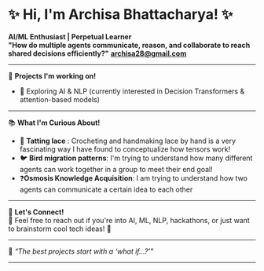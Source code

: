 # ✨ Hi, I'm Archisa Bhattacharya! ✨  
**AI/ML Enthusiast | Perpetual Learner**  
**"How do multiple agents communicate, reason, and collaborate to reach shared decisions efficiently?"**
**archisa28@gmail.com**

---

🚀 **Projects I'm working on!**  
- 🧠 Exploring AI & NLP (currently interested in Decision Transformers & attention-based models)  

---

📚 **What I'm Curious About!**  
- 🧵 **Tatting lace** : Crocheting and handmaking lace by hand is a very fascinating way I have found to conceptualize how tensors work! 
- 🐦 **Bird migration patterns**: I'm trying to understand how many different agents can work together in a group to meet their end goal!
- ❓**Osmosis Knowledge Acquisition**: I am trying to understand how two agents can communicate a certain idea to each other

---

🌟 **Let's Connect!**  
💬 Feel free to reach out if you're into AI, ML, NLP, hackathons, or just want to brainstorm cool tech ideas! 🚀  

---

🦄 *“The best projects start with a ‘what if…?’”*  

---
